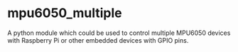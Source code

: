 # mpu6050_multiple
A python module which could be used to control multiple MPU6050 devices with Raspberry Pi or other embedded devices with GPIO pins. 
